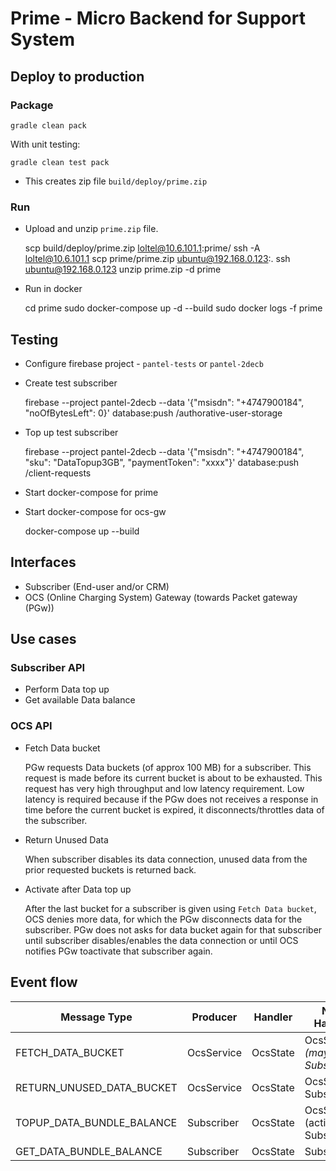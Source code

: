 # Prime - Micro Backend for Support System



## Deploy to production

### Package
 
    gradle clean pack

With unit testing:
    
    gradle clean test pack
    
* This creates zip file `build/deploy/prime.zip`

### Run

* Upload and unzip `prime.zip` file.


    scp build/deploy/prime.zip loltel@10.6.101.1:prime/
    ssh -A loltel@10.6.101.1
    scp prime/prime.zip ubuntu@192.168.0.123:.
    ssh ubuntu@192.168.0.123
    unzip prime.zip -d prime

* Run in docker


    cd prime
    sudo docker-compose up -d --build
    sudo docker logs -f prime



## Testing

 * Configure firebase project - `pantel-tests` or `pantel-2decb`
 
  * Create test subscriber
 
  
     firebase --project pantel-2decb  --data '{"msisdn": "+4747900184", "noOfBytesLeft": 0}' database:push /authorative-user-storage

 * Top up test subscriber
 
 
    firebase --project pantel-2decb  --data '{"msisdn": "+4747900184", "sku": "DataTopup3GB", "paymentToken": "xxxx"}' database:push /client-requests

 * Start docker-compose for prime
 * Start docker-compose for ocs-gw 


    docker-compose up --build



## Interfaces

* Subscriber (End-user and/or CRM)
* OCS (Online Charging System) Gateway (towards Packet gateway (PGw))



## Use cases

### Subscriber API
* Perform Data top up
* Get available Data balance

### OCS API
* Fetch Data bucket


    PGw requests Data buckets (of approx 100 MB) for a subscriber.
    This request is made before its current bucket is about to be exhausted.
    This request has very high throughput and low latency requirement.
    Low latency is required because if the PGw does not receives 
    a response in time before the current bucket is expired, it disconnects/throttles
    data of the subscriber.

* Return Unused Data


    When subscriber disables its data connection, unused data from the prior requested 
    buckets is returned back. 

* Activate after Data top up


    After the last bucket for a subscriber is given using `Fetch Data bucket`, OCS
    denies more data, for which the PGw disconnects data for the subscriber.
    PGw does not asks for data bucket again for that subscriber until 
    subscriber disables/enables the data connection or until OCS notifies PGw
    toactivate that subscriber again.

## Event flow

| Message Type              | Producer   | Handler  | Next Handler                      |
| ---                       | ---        | ---      | ---                               |
| FETCH_DATA_BUCKET         | OcsService | OcsState | OcsService, _(maybe) Subscriber_  |
| RETURN_UNUSED_DATA_BUCKET | OcsService | OcsState | OcsService, Subscriber            |
| TOPUP_DATA_BUNDLE_BALANCE | Subscriber | OcsState | OcsService (activate), Subscriber |
| GET_DATA_BUNDLE_BALANCE   | Subscriber | OcsState | Subscriber                        |

     
